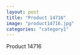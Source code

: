 ```yaml
---
layout: post
title: "Product 14716"
image: "product14716.jpg"
categories: "category1"
---
```

Product 14716

